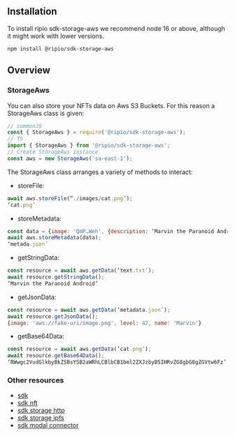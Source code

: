 ## Installation

To install ripio sdk-storage-aws we recommend node 16 or above, although it might work with lower versions.

```
npm install @ripio/sdk-storage-aws
```

## Overview

### StorageAws

You can also store your NFTs data on Aws S3 Buckets. For this reason a StorageAws class is given:

```javascript
// commonJS
const { StorageAws } = require('@ripio/sdk-storage-aws');
// TS
import { StorageAws } from '@ripio/sdk-storage-aws';
// Create StorageAws instance
const aws = new StorageAws('sa-east-1');
```

The StorageAws class arranges a variety of methods to interact:

- storeFile:

```javascript
await aws.storeFile(“./images/cat.png”);
‘cat.png’
```

- storeMetadata:

```javascript
const data = {image: 'QmP…Weh', {description: ‘Marvin the Paranoid Android’} };
await aws.storeMetadata(data);
‘metada.json’
```

- getStringData:

```javascript
const resource = await aws.getData(‘text.txt’);
await resource.getStringData();
‘Marvin the Paranoid Android’
```
- getJsonData:

```javascript
const resource = await aws.getData(‘metadata.json’);
await resource.getJsonData();
{image: 'aws://fake-uri/image.png', level: 42, name: 'Marvin'}
```

- getBase64Data:

```javascript
const resource = await aws.getData(‘cat.png’);
await resource.getBase64Data();
‘RWwgc2VudGlkbyBkZSBsYSB2aWRhLCBlbCB1bml2ZXJzbyB5IHRvZG8gbG8gZGVtw6Fz’
```

### Other resources

- [sdk](https://ripio.github.io/sdkjs/sdk)
- [sdk nft](https://ripio.github.io/sdkjs/sdk-nft)
- [sdk storage http](https://ripio.github.io/sdkjs/sdk-storage-http)
- [sdk storage ipfs](https://ripio.github.io/sdkjs/sdk-storage-ipfs)
- [sdk modal connector](https://ripio.github.io/sdkjs/sdk-modal-connector)
